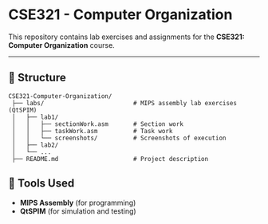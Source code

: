# CSE321 - Computer Organization

This repository contains lab exercises and assignments for the **CSE321: Computer Organization** course.

---

## 📂 Structure

```text
CSE321-Computer-Organization/
 ├── labs/                         # MIPS assembly lab exercises (QtSPIM)
 │   ├── lab1/
 │   │   ├── sectionWork.asm       # Section work
 │   │   ├── taskWork.asm          # Task work
 │   │   └── screenshots/          # Screenshots of execution
 │   ├── lab2/
 │   └── ...
 ├── README.md                     # Project description
```

## 🧠 Tools Used
- **MIPS Assembly** (for programming)
- **QtSPIM** (for simulation and testing)
 
